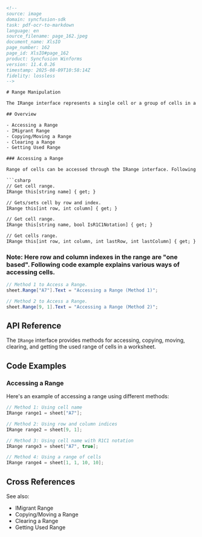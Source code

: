 ```html
<!--
source: image
domain: syncfusion-sdk
task: pdf-ocr-to-markdown
language: en
source_filename: page_162.jpeg
document_name: XlsIO
page_number: 162
page_id: XlsIO#page_162
product: Syncfusion Winforms
version: 11.4.0.26
timestamp: 2025-08-09T10:58:14Z
fidelity: lossless
-->

# Range Manipulation

The IRange interface represents a single cell or a group of cells in a worksheet. XlsIO has several useful methods for manipulating the data and formatting it in the ranges. This section discusses the topics listed below.

## Overview

- Accessing a Range
- IMigrant Range
- Copying/Moving a Range
- Clearing a Range
- Getting Used Range

### Accessing a Range

Range of cells can be accessed through the IRange interface. Following code example illustrates this.

```csharp
// Get cell range.
IRange this[string name] { get; }

// Gets/sets cell by row and index.
IRange this[int row, int column] { get; }

// Get cell range.
IRange this[string name, bool IsR1C1Notation] { get; }

// Get cells range.
IRange this[int row, int column, int lastRow, int lastColumn] { get; }
```

### Note: Here row and column indexes in the range are "one based". Following code example explains various ways of accessing cells.

```csharp
// Method 1 to Access a Range.
sheet.Range["A7"].Text = "Accessing a Range (Method 1)";

// Method 2 to Access a Range.
sheet.Range[9, 1].Text = "Accessing a Range (Method 2)";
```

## API Reference

The `IRange` interface provides methods for accessing, copying, moving, clearing, and getting the used range of cells in a worksheet.

## Code Examples

### Accessing a Range

Here's an example of accessing a range using different methods:

```csharp
// Method 1: Using cell name
IRange range1 = sheet["A7"];

// Method 2: Using row and column indices
IRange range2 = sheet[9, 1];

// Method 3: Using cell name with R1C1 notation
IRange range3 = sheet["A7", true];

// Method 4: Using a range of cells
IRange range4 = sheet[1, 1, 10, 10];
```

## Cross References

See also:
- IMigrant Range
- Copying/Moving a Range
- Clearing a Range
- Getting Used Range

<!-- tags: [xlsio, iRange, range-manipulation, syncfusion-winforms, version: 11.4.0.26] keywords: [accessing, copying, moving, clearing, used-range, cell-range, iRange, xlsio, worksheet, data-manipulation] -->
```